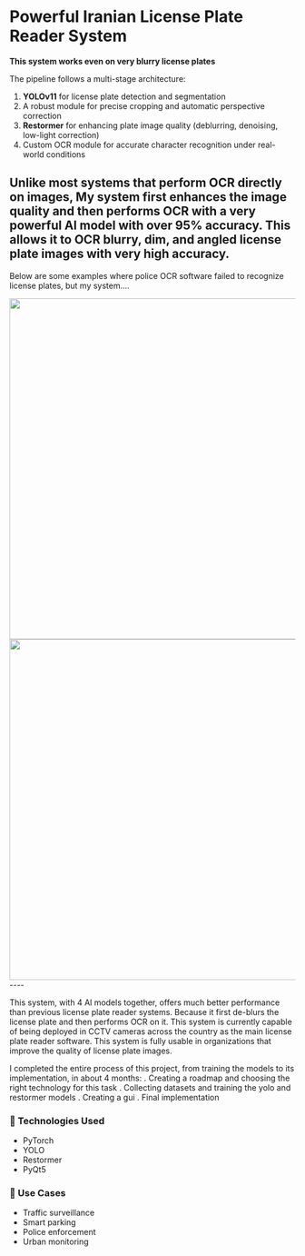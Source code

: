 # Powerful Iranian License Plate Reader System

**This system works even on very blurry license plates**

The pipeline follows a multi-stage architecture:

1. **YOLOv11** for license plate detection and segmentation  
2. A robust module for precise cropping and automatic perspective correction  
3. **Restormer** for enhancing plate image quality (deblurring, denoising, low-light correction)  
4. Custom OCR module for accurate character recognition under real-world conditions


Unlike most systems that perform OCR directly on images,
My system first enhances the image quality and then performs OCR with a very powerful AI model with over 95% accuracy.
This allows it to OCR blurry, dim, and angled license plate images with very high accuracy.
---
Below are some examples where police OCR software failed to recognize license plates, but my system....


<img src="Screenshot 2025-07-26 210210.png" width="600"/>
<img src="Screenshot 2025-07-26 210453.png" width="600"/>
----



This system, with 4 Al models together, offers much better performance than previous license plate reader systems. Because it first de-blurs the license plate and then performs OCR on it.
This system is currently capable of being deployed in CCTV cameras across the country as the main license plate reader software.
This system is fully usable in organizations that improve the quality of license plate images.

I completed the entire process of this project, from training the models to its implementation, in about 4 months:
. Creating a roadmap and choosing the right technology for this task
. Collecting datasets and training the yolo and restormer models
. Creating a gui
. Final implementation



### 🔧 Technologies Used
- PyTorch
- YOLO
- Restormer  
- PyQt5

### 📌 Use Cases
- Traffic surveillance  
- Smart parking  
- Police enforcement  
- Urban monitoring  
